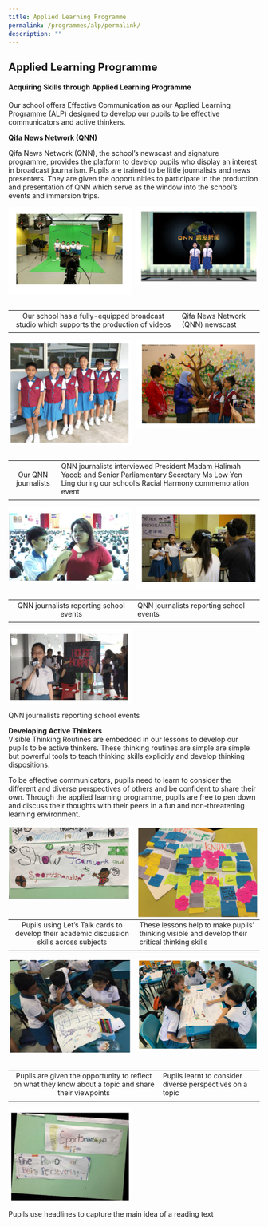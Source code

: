 ```yaml
---
title: Applied Learning Programme
permalink: /programmes/alp/permalink/
description: ""
---
```

## Applied Learning Programme

#### Acquiring Skills through Applied Learning Programme

Our school offers Effective Communication as our Applied Learning Programme (ALP) designed to develop our pupils to be effective communicators and active thinkers.

**Qifa News Network (QNN)**

Qifa News Network (QNN), the school’s newscast and signature programme, provides the platform to develop pupils who display an interest in broadcast journalism. Pupils are trained to be little journalists and news presenters. They are given the opportunities to participate in the production and presentation of QNN which serve as the window into the school’s events and immersion trips.

<img align="left" style="width:49%" src="/images/applied1.jpg">
<img align="right" style="width:49%" src="/images/applied2.jpg">
<br clear="left"><br>

|   |   |
|:-:|---|
|Our school has a fully-equipped broadcast studio which supports the production of videos  | Qifa News Network (QNN) newscast  |
|   |   |

<img align="left" style="width:49%" src="/images/applied3.jpg">
<img align="right" style="width:49%" src="/images/applied4.jpg">
<br clear="left"><br>

|   |   |
|:-:|---|
| Our QNN journalists  | QNN journalists interviewed President Madam Halimah Yacob and Senior Parliamentary Secretary Ms Low Yen Ling during our school’s Racial Harmony commemoration event  |
|   |   |

<img align="left" style="width:49%" src="/images/applied5.jpg">
<img align="right" style="width:49%" src="/images/applied6.jpg">
<br clear="left"><br>

|   |   |
|:-:|---|
| QNN journalists reporting school events  | QNN journalists reporting school events  |
|   |   |

<img align="left" style="width:49%" src="/images/applied7.jpg">
<br clear="left">

<p align="left">QNN journalists reporting school events</p>

**Developing Active Thinkers**&nbsp;<br>
Visible Thinking Routines are embedded in our lessons to develop our pupils to be active thinkers. These thinking routines are simple are simple but powerful tools to teach thinking skills explicitly and develop thinking dispositions.

To be effective communicators, pupils need to learn to consider the different and diverse perspectives of others and be confident to share their own. Through the applied learning programme, pupils are free to pen down and discuss their thoughts with their peers in a fun and non-threatening learning environment.

<img align="left" style="width:49%" src="/images/active1.jpg">
<img align="right" style="width:49%" src="/images/active2.jpg">
<br clear="left"><br>

|   |   |
|:-:|---|
| Pupils using Let’s Talk cards to develop their academic discussion skills across subjects  | These lessons help to make pupils’ thinking visible and develop their critical thinking skills |
|   |   |

<img align="left" style="width:49%" src="/images/active3.jpg">
<img align="right" style="width:49%" src="/images/active4.jpg">
<br clear="left"><br>

|   |   |
|:-:|---|
| Pupils are given the opportunity to reflect on what they know about a topic and share their viewpoints  | Pupils learnt to consider diverse perspectives on a topic |
|   |   |

<img align="left" style="width:49%" src="/images/active5.jpg">
<br clear="left">

<p align="left">Pupils use headlines to capture the main idea of a reading text</p>